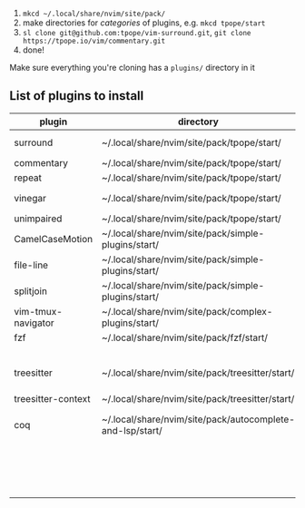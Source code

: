 1. `mkcd ~/.local/share/nvim/site/pack/`
2. make directories for _categories_ of plugins, e.g. `mkcd tpope/start`
3. `sl clone git@github.com:tpope/vim-surround.git`, `git clone https://tpope.io/vim/commentary.git`
4. done!

Make sure everything you're cloning has a `plugins/` directory in it


## List of plugins to install
| plugin             	| directory                                                 	| command                                                             	|   	|   	|
|--------------------	|-----------------------------------------------------------	|---------------------------------------------------------------------	|---	|---	|
| surround           	| ~/.local/share/nvim/site/pack/tpope/start/                	| sl clone git@github.com:tpope/vim-surround.git                      	|   	|   	|
| commentary         	| ~/.local/share/nvim/site/pack/tpope/start/                	| git clone https://tpope.io/vim/commentary.git                       	|   	|   	|
| repeat             	| ~/.local/share/nvim/site/pack/tpope/start/                	| sl clone https://tpope.io/vim/repeat.git                            	|   	|   	|
| vinegar            	| ~/.local/share/nvim/site/pack/tpope/start/                	| sl clone https://github.com/tpope/vim-vinegar.git                   	|   	|   	|
| unimpaired         	| ~/.local/share/nvim/site/pack/tpope/start/                	| sl clone https://tpope.io/vim/unimpaired.git                        	|   	|   	|
| CamelCaseMotion    	| ~/.local/share/nvim/site/pack/simple-plugins/start/       	| sl clone git@github.com:bkad/CamelCaseMotion.git                    	|   	|   	|
| file-line          	| ~/.local/share/nvim/site/pack/simple-plugins/start/       	| sl clone git@github.com:lervag/file-line.git                        	|   	|   	|
| splitjoin          	| ~/.local/share/nvim/site/pack/simple-plugins/start/       	| sl clone git@github.com:AndrewRadev/splitjoin.vim.git               	|   	|   	|
| vim-tmux-navigator 	| ~/.local/share/nvim/site/pack/complex-plugins/start/      	| sl clone git@github.com:christoomey/vim-tmux-navigator.git          	|   	|   	|
| fzf                	| ~/.local/share/nvim/site/pack/fzf/start/                  	| sl clone git@github.com:junegunn/fzf.git                            	|   	|   	|
|                    	|                                                           	| sl clone git@github.com:junegunn/fzf.vim.git                        	|   	|   	|
| treesitter         	| ~/.local/share/nvim/site/pack/treesitter/start/           	| sl clone git@github.com:nvim-treesitter/nvim-treesitter.git         	|   	|   	|
| treesitter-context 	| ~/.local/share/nvim/site/pack/treesitter/start/           	| sl clone git@github.com:nvim-treesitter/nvim-treesitter-context.git 	|   	|   	|
| coq                	| ~/.local/share/nvim/site/pack/autocomplete-and-lsp/start/ 	| sl clone git@github.com:ms-jpq/coq.git                              	|   	|   	|
|                    	|                                                           	| sl clone git@github.com:ms-jpq/coq.thirdparty.git                   	|   	|   	|
|                    	|                                                           	| sl clone git@github.com:ms-jpq/coq.artifacts.git                    	|   	|   	|
|                    	|                                                           	|                                                                     	|   	|   	|
|                    	|                                                           	|                                                                     	|   	|   	|

